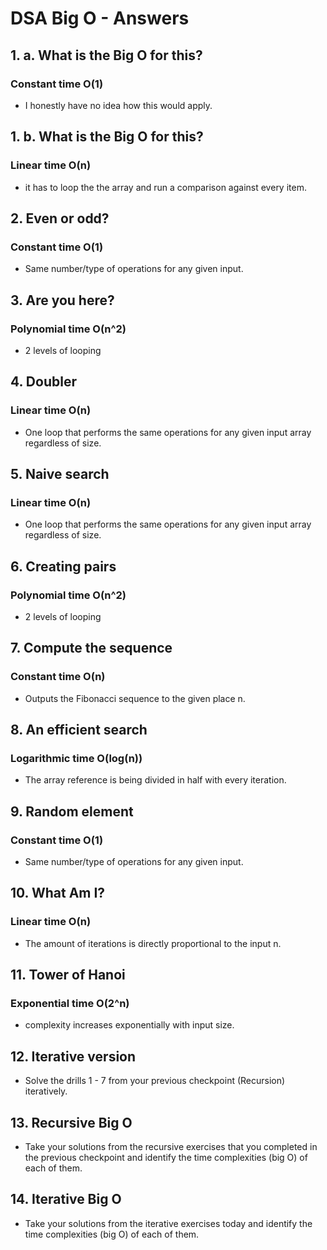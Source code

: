 # DSA Big O - Answers

## 1. a. What is the Big O for this?
### Constant time O(1)
- I honestly have no idea how this would apply.

## 1. b. What is the Big O for this?
### Linear time O(n)
- it has to loop the the array and run a comparison against every item.

## 2. Even or odd?
### Constant time O(1)
- Same number/type of operations for any given input.

## 3. Are you here?
### Polynomial time O(n^2)
- 2 levels of looping

## 4. Doubler
### Linear time O(n)
- One loop that performs the same operations for any given input array regardless of size.

## 5. Naive search
### Linear time O(n)
- One loop that performs the same operations for any given input array regardless of size.

## 6. Creating pairs
### Polynomial time O(n^2)
- 2 levels of looping

## 7. Compute the sequence
### Constant time O(n)
- Outputs the Fibonacci sequence to the given place n.

## 8. An efficient search
### Logarithmic time O(log(n))
- The array reference is being divided in half with every iteration.

## 9. Random element
### Constant time O(1)
- Same number/type of operations for any given input.

## 10. What Am I?
### Linear time O(n)
- The amount of iterations is directly proportional to the input n.

## 11. Tower of Hanoi
### Exponential time O(2^n)
- complexity increases exponentially with input size.

## 12. Iterative version
- Solve the drills 1 - 7 from your previous checkpoint (Recursion) iteratively.

## 13. Recursive Big O
- Take your solutions from the recursive exercises that you completed in the previous checkpoint and identify the time complexities (big O) of each of them.

## 14. Iterative Big O
- Take your solutions from the iterative exercises today and identify the time complexities (big O) of each of them.